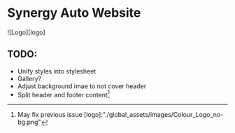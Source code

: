 # Synergy Auto Website
![Logo][logo]
## TODO:

- Unify styles into stylesheet
- Gallery?
- Adjust background imae to not cover header
- Split header and footer content[^1]

[^1]: May fix previous issue
[logo]:"./global_assets/images/Colour_Logo_no-bg.png"